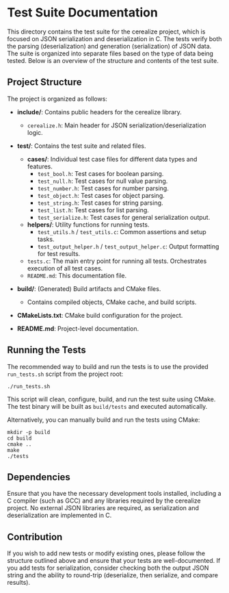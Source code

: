 
# Test Suite Documentation

This directory contains the test suite for the cerealize project, which is focused on JSON serialization and deserialization in C. The tests verify both the parsing (deserialization) and generation (serialization) of JSON data. The suite is organized into separate files based on the type of data being tested. Below is an overview of the structure and contents of the test suite.

## Project Structure

The project is organized as follows:

- **include/**: Contains public headers for the cerealize library.
  - `cerealize.h`: Main header for JSON serialization/deserialization logic.

- **test/**: Contains the test suite and related files.
  - **cases/**: Individual test case files for different data types and features.
    - `test_bool.h`: Test cases for boolean parsing.
    - `test_null.h`: Test cases for null value parsing.
    - `test_number.h`: Test cases for number parsing.
    - `test_object.h`: Test cases for object parsing.
    - `test_string.h`: Test cases for string parsing.
    - `test_list.h`: Test cases for list parsing.
    - `test_serialize.h`: Test cases for general serialization output.
  - **helpers/**: Utility functions for running tests.
    - `test_utils.h` / `test_utils.c`: Common assertions and setup tasks.
    - `test_output_helper.h` / `test_output_helper.c`: Output formatting for test results.
  - `tests.c`: The main entry point for running all tests. Orchestrates execution of all test cases.
  - `README.md`: This documentation file.

- **build/**: (Generated) Build artifacts and CMake files.
  - Contains compiled objects, CMake cache, and build scripts.

- **CMakeLists.txt**: CMake build configuration for the project.
- **README.md**: Project-level documentation.

## Running the Tests

The recommended way to build and run the tests is to use the provided `run_tests.sh` script from the project root:

```
./run_tests.sh
```

This script will clean, configure, build, and run the test suite using CMake. The test binary will be built as `build/tests` and executed automatically.

Alternatively, you can manually build and run the tests using CMake:

```
mkdir -p build
cd build
cmake ..
make
./tests
```

## Dependencies

Ensure that you have the necessary development tools installed, including a C compiler (such as GCC) and any libraries required by the cerealize project. No external JSON libraries are required, as serialization and deserialization are implemented in C.

## Contribution

If you wish to add new tests or modify existing ones, please follow the structure outlined above and ensure that your tests are well-documented. If you add tests for serialization, consider checking both the output JSON string and the ability to round-trip (deserialize, then serialize, and compare results).